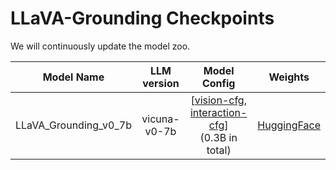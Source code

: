 # LLaVA-Grounding Checkpoints

We will continuously update the model zoo.

| Model Name | LLM version | Model Config | Weights |
|------------|:---------------:|:-------------:|:-----------:|
| LLaVA_Grounding_v0_7b | vicuna-v0-7b | [[vision-cfg](https://github.com/UX-Decoder/LLaVA-Grounding/blob/main/configs/openseed/openseed_swint_lang_joint_2st_v2_data_end_with_interaction.yaml), [interaction-cfg](https://github.com/UX-Decoder/LLaVA-Grounding/blob/main/configs/semsam/idino_swint_1_part_data_llm_ref_feat_all_16_det_pretrainv1.yaml)]<br>(0.3B in total) | [HuggingFace](https://huggingface.co/Haozhangcx/llava_grounding_gd_vp) |
